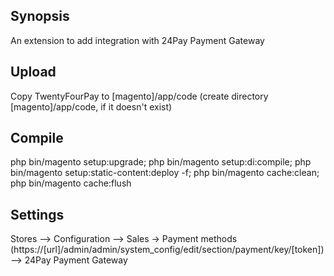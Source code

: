 ## Synopsis
An extension to add integration with 24Pay Payment Gateway

## Upload
Copy TwentyFourPay to [magento]/app/code (create directory [magento]/app/code, if it doesn't exist)

## Compile
php bin/magento setup:upgrade;
php bin/magento setup:di:compile;
php bin/magento setup:static-content:deploy -f;
php bin/magento cache:clean;
php bin/magento cache:flush

## Settings
Stores --> Configuration --> Sales -> Payment methods (https://[url]/admin/admin/system_config/edit/section/payment/key/[token]) --> 24Pay Payment Gateway
